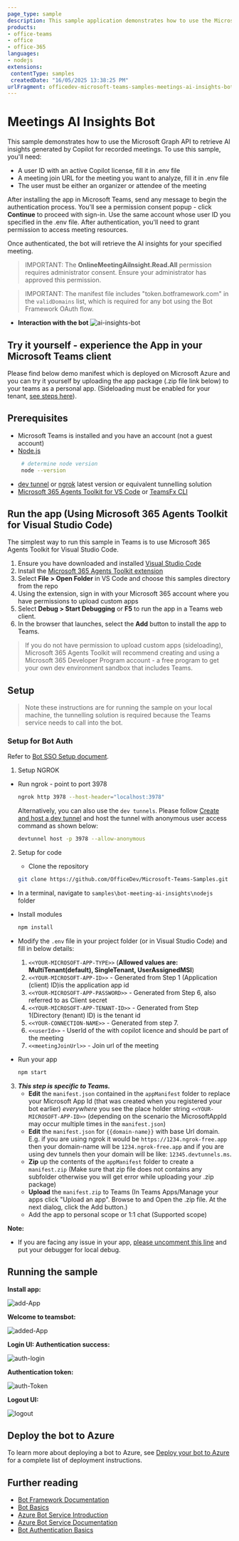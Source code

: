 ```yaml
---
page_type: sample
description: This sample application demonstrates how to use the Microsoft Graph API to retrieve AI-generated insights by Copilot for recorded Microsoft Teams meetings.
products:
- office-teams
- office
- office-365
languages:
- nodejs
extensions:
 contentType: samples
 createdDate: "16/05/2025 13:38:25 PM"
urlFragment: officedev-microsoft-teams-samples-meetings-ai-insights-bot-nodejs
---
```

# Meetings AI Insights Bot

This sample demonstrates how to use the Microsoft Graph API to retrieve AI insights generated by Copilot for recorded meetings. To use this sample, you'll need:
- A user ID with an active Copilot license, fill it in .env file
- A meeting join URL for the meeting you want to analyze, fill it in .env file
- The user must be either an organizer or attendee of the meeting

After installing the app in Microsoft Teams, send any message to begin the authentication process. You'll see a permission consent popup - click **Continue** to proceed with sign-in. Use the same account whose user ID you specified in the .env file. After authentication, you'll need to grant permission to access meeting resources.

Once authenticated, the bot will retrieve the AI insights for your specified meeting.

> IMPORTANT: The **OnlineMeetingAiInsight.Read.All** permission requires administrator consent. Ensure your administrator has approved this permission.

> IMPORTANT: The manifest file includes "token.botframework.com" in the `validDomains` list, which is required for any bot using the Bot Framework OAuth flow.

- **Interaction with the bot**
![ai-insights-bot](Images/bot-meeting-ai-insights.gif)

## Try it yourself - experience the App in your Microsoft Teams client
Please find below demo manifest which is deployed on Microsoft Azure and you can try it yourself by uploading the app package (.zip file link below) to your teams as a personal app. (Sideloading must be enabled for your tenant, [see steps here](https://docs.microsoft.com/microsoftteams/platform/concepts/build-and-test/prepare-your-o365-tenant#enable-custom-teams-apps-and-turn-on-custom-app-uploading)).

## Prerequisites

- Microsoft Teams is installed and you have an account (not a guest account)
- [Node.js](https://nodejs.org)
   ```bash
    # determine node version
    node --version
    ```
- [dev tunnel](https://learn.microsoft.com/en-us/azure/developer/dev-tunnels/get-started?tabs=windows) or [ngrok](https://ngrok.com/) latest version or equivalent tunnelling solution
- [Microsoft 365 Agents Toolkit for VS Code](https://marketplace.visualstudio.com/items?itemName=TeamsDevApp.ms-teams-vscode-extension) or [TeamsFx CLI](https://learn.microsoft.com/microsoftteams/platform/toolkit/teamsfx-cli?pivots=version-one)

## Run the app (Using Microsoft 365 Agents Toolkit for Visual Studio Code)

The simplest way to run this sample in Teams is to use Microsoft 365 Agents Toolkit for Visual Studio Code.

1. Ensure you have downloaded and installed [Visual Studio Code](https://code.visualstudio.com/docs/setup/setup-overview)
1. Install the [Microsoft 365 Agents Toolkit extension](https://marketplace.visualstudio.com/items?itemName=TeamsDevApp.ms-teams-vscode-extension)
1. Select **File > Open Folder** in VS Code and choose this samples directory from the repo
1. Using the extension, sign in with your Microsoft 365 account where you have permissions to upload custom apps
1. Select **Debug > Start Debugging** or **F5** to run the app in a Teams web client.
1. In the browser that launches, select the **Add** button to install the app to Teams.

> If you do not have permission to upload custom apps (sideloading), Microsoft 365 Agents Toolkit will recommend creating and using a Microsoft 365 Developer Program account - a free program to get your own dev environment sandbox that includes Teams.

## Setup

> Note these instructions are for running the sample on your local machine, the tunnelling solution is required because
> the Teams service needs to call into the bot.

### Setup for Bot Auth
Refer to [Bot SSO Setup document](https://github.com/OfficeDev/Microsoft-Teams-Samples/blob/main/samples/bot-conversation-sso-quickstart/BotSSOSetup.md).

1. Setup NGROK
 - Run ngrok - point to port 3978

   ```bash
   ngrok http 3978 --host-header="localhost:3978"
   ```  

   Alternatively, you can also use the `dev tunnels`. Please follow [Create and host a dev tunnel](https://learn.microsoft.com/en-us/azure/developer/dev-tunnels/get-started?tabs=windows) and host the tunnel with anonymous user access command as shown below:

   ```bash
   devtunnel host -p 3978 --allow-anonymous
   ```

2. Setup for code

   - Clone the repository
    ```bash
    git clone https://github.com/OfficeDev/Microsoft-Teams-Samples.git
    ```
  - In a terminal, navigate to `samples\bot-meeting-ai-insights\nodejs` folder

  - Install modules
    
     ```bash
    npm install
    ```
  - Modify the `.env` file in your project folder (or in Visual Studio Code) and fill in below details:
       1) `<<YOUR-MICROSOFT-APP-TYPE>>` (**Allowed values are: MultiTenant(default), SingleTenant, UserAssignedMSI**)
       2) `<<YOUR-MICROSOFT-APP-ID>>` - Generated from Step 1 (Application (client) ID)is the application app id
       3) `<<YOUR-MICROSOFT-APP-PASSWORD>>` - Generated from Step 6, also referred to as Client secret
       4) `<<YOUR-MICROSOFT-APP-TENANT-ID>>` - Generated from Step 1(Directory (tenant) ID) is the tenant id
       5) `<<YOUR-CONNECTION-NAME>>` - Generated from step 7.
       6) `<<userId>>` - UserId of the with copilot licence and should be part of the meeting
       7) `<<meetingJoinUrl>>` - Join url of the meeting

  - Run your app

    ```bash
    npm start
    ```
3) __*This step is specific to Teams.*__
    - **Edit** the `manifest.json` contained in the `appManifest` folder to replace your Microsoft App Id (that was created when you registered your bot earlier) *everywhere* you see the place holder string `<<YOUR-MICROSOFT-APP-ID>>` (depending on the scenario the MicrosoftAppId may occur multiple times in the `manifest.json`)
    - **Edit** the `manifest.json` for `{{domain-name}}` with base Url domain. E.g. if you are using ngrok it would be `https://1234.ngrok-free.app` then your domain-name will be `1234.ngrok-free.app` and if you are using dev tunnels then your domain will be like: `12345.devtunnels.ms`.
    - **Zip** up the contents of the `appManifest` folder to create a `manifest.zip` (Make sure that zip file does not contains any subfolder otherwise you will get error while uploading your .zip package)
    - **Upload** the `manifest.zip` to Teams (In Teams Apps/Manage your apps click "Upload an app". Browse to and Open the .zip file. At the next dialog, click the Add button.)
    - Add the app to personal scope or 1:1 chat (Supported scope)

**Note:**
-   If you are facing any issue in your app,  [please uncomment this line](https://github.com/OfficeDev/Microsoft-Teams-Samples/blob/main/samples/bot-meeting-ai-insights/nodejs/index.js#L52) and put your debugger for local debug.

## Running the sample

**Install app:**

![add-App ](Images/1.Install.png)

**Welcome to teamsbot:**

![added-App ](Images/2.Welcome.png)

**Login UI: Authentication success:**

![auth-login ](Images/3.AuthLogin.png)

**Authentication token:**

![auth-Token ](Images/3.AuthToken.png)

**Logout UI:**

![logout ](Images/4.Signout.png)

## Deploy the bot to Azure

To learn more about deploying a bot to Azure, see [Deploy your bot to Azure](https://aka.ms/azuredeployment) for a complete list of deployment instructions.

## Further reading

- [Bot Framework Documentation](https://docs.botframework.com)
- [Bot Basics](https://docs.microsoft.com/azure/bot-service/bot-builder-basics?view=azure-bot-service-4.0)
- [Azure Bot Service Introduction](https://docs.microsoft.com/azure/bot-service/bot-service-overview-introduction?view=azure-bot-service-4.0)
- [Azure Bot Service Documentation](https://docs.microsoft.com/azure/bot-service/?view=azure-bot-service-4.0)
- [Bot Authentication Basics](https://learn.microsoft.com/en-us/microsoftteams/platform/bots/how-to/authentication/bot-sso-overview)